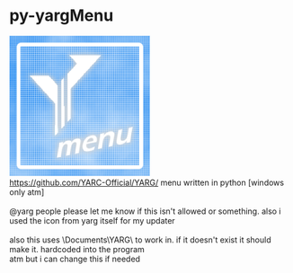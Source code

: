 # py-yargMenu
<img src="https://github.com/progamer63/py-yargMenu/blob/main/icon.png" width="250">\
https://github.com/YARC-Official/YARG/ menu written in python [windows only atm]\
\
@yarg people please let me know if this isn't allowed or something. also i used the icon from yarg itself for my updater\
\
also this uses \Documents\YARG\ to work in. if it doesn't exist it should make it. hardcoded into the program\
atm but i can change this if needed
